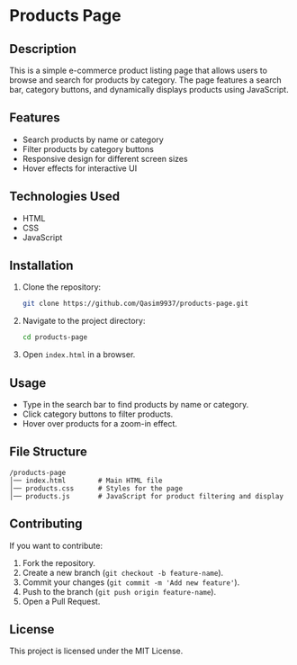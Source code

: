 # Products Page

## Description
This is a simple e-commerce product listing page that allows users to browse and search for products by category. The page features a search bar, category buttons, and dynamically displays products using JavaScript.

## Features
- Search products by name or category
- Filter products by category buttons
- Responsive design for different screen sizes
- Hover effects for interactive UI

## Technologies Used
- HTML
- CSS
- JavaScript

## Installation
1. Clone the repository:
   ```sh
   git clone https://github.com/Qasim9937/products-page.git
   ```
2. Navigate to the project directory:
   ```sh
   cd products-page
   ```
3. Open `index.html` in a browser.

## Usage
- Type in the search bar to find products by name or category.
- Click category buttons to filter products.
- Hover over products for a zoom-in effect.

## File Structure
```
/products-page
│── index.html        # Main HTML file
│── products.css      # Styles for the page
│── products.js       # JavaScript for product filtering and display
```

## Contributing
If you want to contribute:
1. Fork the repository.
2. Create a new branch (`git checkout -b feature-name`).
3. Commit your changes (`git commit -m 'Add new feature'`).
4. Push to the branch (`git push origin feature-name`).
5. Open a Pull Request.

## License
This project is licensed under the MIT License.



